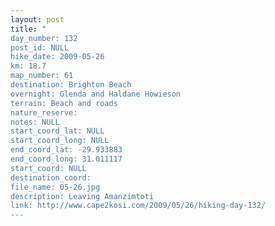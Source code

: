 ```yaml
---
layout: post
title: "
day_number: 132
post_id: NULL
hike_date: 2009-05-26
km: 18.7
map_number: 61
destination: Brighton Beach
overnight: Glenda and Haldane Howieson
terrain: Beach and roads
nature_reserve: 
notes: NULL
start_coord_lat: NULL
start_coord_long: NULL
end_coord_lat: -29.933883
end_coord_long: 31.011117
start_coord: NULL
destination_coord: 
file_name: 05-26.jpg
description: Leaving Amanzimtoti
link: http://www.cape2kosi.com/2009/05/26/hiking-day-132/
---
```

